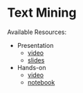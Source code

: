 # Text Mining
Available Resources:
* Presentation
	* [video](https://dlmultimedia.esa.int/download/public/videos/2048/04/013/4804_013_AR_EN.mp4)
	* [slides](https://github.com/jmartinezheras/2018-MachineLearning-Lectures-ESA/blob/master/6_TextMining/6_TextMining.pdf)
* Hands-on
	* [video](https://dlmultimedia.esa.int/download/public/videos/2048/04/012/4804_012_AR_EN.mp4)
	* [notebook](https://github.com/jmartinezheras/2018-MachineLearning-Lectures-ESA/blob/master/6_TextMining/6_TextMining-ESA-News.ipynb)
